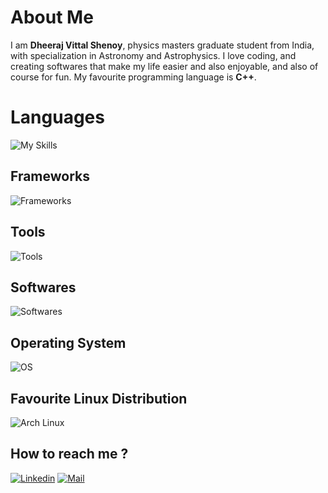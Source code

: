 # About Me

I am **Dheeraj Vittal Shenoy**, physics masters graduate student from India, with specialization in Astronomy and Astrophysics. I love coding, and creating softwares that make my life easier and also enjoyable, and also of course for fun. My favourite programming language is **C++**.

# Languages

![My Skills](https://skillicons.dev/icons?i=c,cpp,python,rust,r,go,latex,kotlin,php,cs,fortran,bash,java,js,html,css,lua,markdown)

## Frameworks

![Frameworks](https://skillicons.dev/icons?i=qt,tensorflow,pytorch)

## Tools

![Tools](https://skillicons.dev/icons?i=git,github,cmake,regex)

## Softwares

![Softwares](https://skillicons.dev/icons?i=emacs,neovim,blender,androidstudio,arduino,unity)

## Operating System
![OS](https://skillicons.dev/icons?i=linux,windows)

## Favourite Linux Distribution

![Arch Linux](https://skillicons.dev/icons?i=arch)

## How to reach me ?

[![Linkedin](https://skillicons.dev/icons?i=linkedin)](https://linkedin.com/in/dheeraj-vittal-shenoy)
[![Mail](https://skillicons.dev/icons?i=gmail)](mailto:dheerajshenoy22@gmail.com)
